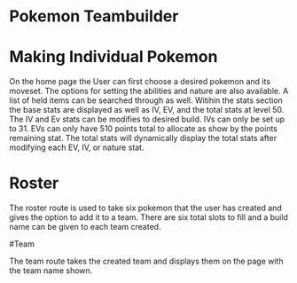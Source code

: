 # Pokemon Teambuilder

# Making Individual Pokemon

On the home page the User can first choose a desired pokemon and its moveset.
The options for setting the abilities and nature are also available.
A list of held items can be searched through as well.
Witihin the stats section the base stats are displayed as well as IV, EV, and the total stats at level 50.
The IV and Ev stats can be modifies to desired build.
IVs can only be set up to 31.
EVs can only have 510 points total to allocate as show by the points remaining stat.
The total stats will dynamically display the total stats after modifying each EV, IV, or nature stat.

# Roster

The roster route is used to take six pokemon that the user has created and gives the option to add it to a team.
There are six total slots to fill and a build name can be given to each team created.

#Team

The team route takes the created team and displays them on the page with the team name shown.
